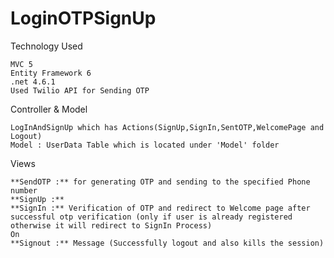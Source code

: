 # LoginOTPSignUp

Technology Used

    MVC 5 
    Entity Framework 6 
    .net 4.6.1
    Used Twilio API for Sending OTP 
    
Controller & Model

    LogInAndSignUp which has Actions(SignUp,SignIn,SentOTP,WelcomePage and Logout)
    Model : UserData Table which is located under 'Model' folder 
    
Views

    **SendOTP :** for generating OTP and sending to the specified Phone number
    **SignUp :**
    **SignIn :** Verification of OTP and redirect to Welcome page after successful otp verification (only if user is already registered otherwise it will redirect to SignIn Process)
    On
    **Signout :** Message (Successfully logout and also kills the session)

